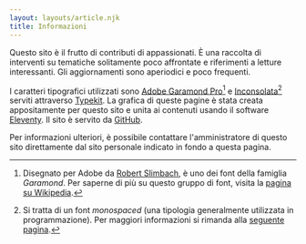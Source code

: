 ```yaml
---
layout: layouts/article.njk
title: Informazioni
---
```


Questo sito è il frutto di contributi di appassionati. È una raccolta di interventi su tematiche solitamente poco affrontate e riferimenti a letture interessanti. Gli aggiornamenti sono aperiodici e poco frequenti.

I caratteri tipografici utilizzati sono [Adobe Garamond Pro](https://fonts.adobe.com/fonts/adobe-garamond)[^1] e [Inconsolata](http://levien.com/type/myfonts/inconsolata.html)[^2] serviti attraverso [Typekit](http://typekit.com). La grafica di queste pagine è stata creata appositamente per questo sito e unita ai contenuti usando il software [Eleventy](https://www.11ty.dev). Il sito è servito da [GitHub](https://github.com).

Per informazioni ulteriori, è possibile contattare l'amministratore di questo sito direttamente dal sito personale indicato in fondo a questa pagina.


[^1]: Disegnato per Adobe da [Robert Slimbach](https://en.wikipedia.org/wiki/Robert_Slimbach), è uno dei font della famiglia _Garamond_. Per saperne di più su questo gruppo di font, visita la [pagina su Wikipedia](http://en.wikipedia.org/wiki/Garamond).

[^2]: Si tratta di un font *monospaced* (una tipologia generalmente utilizzata in programmazione). Per maggiori informazioni si rimanda alla [seguente pagina](https://en.wikipedia.org/wiki/Monospaced_font).